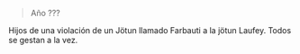 > Año ???

Hijos de una violación de un Jötun llamado Farbauti a la jötun Laufey. Todos se gestan a la vez.